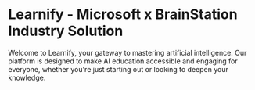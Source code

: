 # Learnify - Microsoft x BrainStation Industry Solution 

Welcome to Learnify, your gateway to mastering artificial intelligence. Our platform is designed to make AI education accessible and engaging for everyone, whether you're just starting out or looking to deepen your knowledge.

